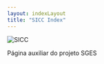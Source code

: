 ```yaml
---
layout: indexLayout
title: "SICC Index"
---
```

![SICC](https://spmssicc.github.io/documents_pages/SGES_Manual_Utilizador/)

Página auxiliar do projeto SGES
